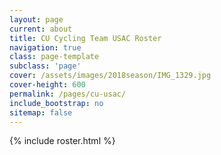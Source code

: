 ```yaml
---
layout: page
current: about
title: CU Cycling Team USAC Roster
navigation: true
class: page-template
subclass: 'page'
cover: /assets/images/2018season/IMG_1329.jpg
cover-height: 600
permalink: /pages/cu-usac/
include_bootstrap: no
sitemap: false
---
```

{% include roster.html %}
